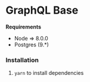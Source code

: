 # GraphQL Base

**Requirements**

* Node => 8.0.0
* Postgres (9.\*)

### Installation

1.  `yarn` to install dependencies
